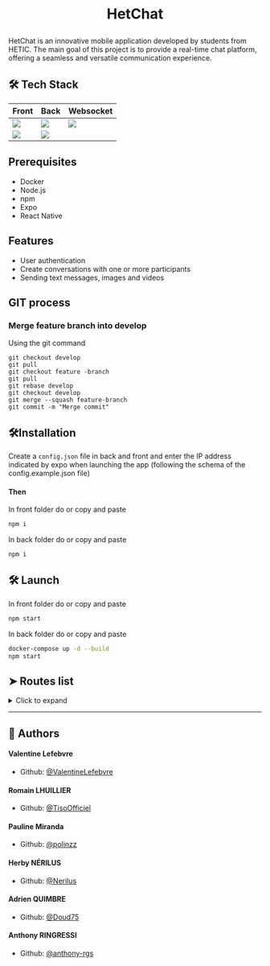 # <p align="center">HetChat</p>
HetChat is an innovative mobile application developed by students from HETIC. The main goal of this project is to provide a real-time chat platform, offering a seamless and versatile communication experience.
        
## 🛠️ Tech Stack

| Front | Back | Websocket|
| -------- | -------- | -------- | 
| <img src="https://img.shields.io/badge/react_native-%2320232a.svg?style=for-the-badge&logo=react&logoColor=%2361DAFB">   | <img src="https://img.shields.io/badge/fastify-%23000000.svg?style=for-the-badge&logo=fastify&logoColor=white">|<img src="https://img.shields.io/badge/Socket.io-black?style=for-the-badge&logo=socket.io&badgeColor=010101">
| <img src ="https://img.shields.io/badge/expo-1C1E24?style=for-the-badge&logo=expo&logoColor=#D04A37">| <img src="https://img.shields.io/badge/Docker-2496ED.svg?style=for-the-badge&logo=Docker&logoColor=white"> |

## Prerequisites
  
- Docker
- Node.js
- npm
- Expo
- React Native

## Features
- User authentication
- Create conversations with one or more participants
- Sending text messages, images and videos

## GIT process
### Merge feature branch into develop
Using the git command

```
git checkout develop
git pull
git checkout feature -branch
git pull
git rebase develop
git checkout develop
git merge --squash feature-branch
git commit -m "Merge commit"
```
## 🛠️Installation 
Create a `config.json` file in back and front and enter the IP address indicated by expo when launching the app (following the schema of the config.example.json file)

#### Then
In front folder do or copy and paste
```bash
npm i
```

In back folder do or copy and paste
```bash
npm i
```
## 🛠️ Launch
In front folder do or copy and paste
```bash
npm start
```

In back folder do or copy and paste
```bash
docker-compose up -d --build
npm start 
```

## ➤  Routes list
<details><summary>Click to expand</summary>

|HTTP|URL |Method|
| -------- | -------- | -------- |
| GET    | /getUser    | getUser   |
| GET        | /getOneUser   | getOneUser  |
| POST    | /login   | signIn   |
| GET        | /get-message-by-conv-id/:convId   | getMessageByConvId|
| GET        | /getOneMessage   | getOneMessage|
| POST    | /send-message   | sendMessage|
| GET        | /get-all-conv-by-user/:id   | getAllConvByUser|
| GET        |/getOneConv  | getOneConv|
| POST    | /createConv   | createConv|

        
</details>


---
## 🙇 Authors

#### Valentine Lefebvre
- Github: [@ValentineLefebvre](https://github.com/ValentineLefebvre)
#### Romain LHUILLIER
- Github: [@TisoOfficiel](https://github.com/TisoOfficiel)
#### Pauline Miranda       
- Github: [@polinzz](https://github.com/polinzz)
#### Herby NÉRILUS
- Github: [@Nerilus](https://github.com/Nerilus)
#### Adrien QUIMBRE
- Github: [@Doud75](https://github.com/Doud75)
#### Anthony RINGRESSI
- Github: [@anthony-rgs](https://github.com/anthony-rgs)
